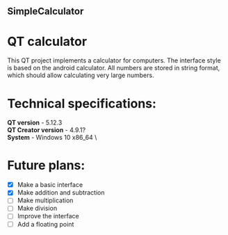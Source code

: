 ## SimpleCalculator
# QT calculator

This QT project implements a calculator for computers. The interface style is based on the android calculator. All numbers are stored in string format, which should allow calculating very large numbers.

# Technical specifications:
**QT version** - 5.12.3 \
**QT Creator version** - 4.9.1? \
**System** - Windows 10 x86_64 \

# Future plans:
- [x] Make a basic interface
- [x] Make addition and subtraction
- [ ] Make multiplication
- [ ] Make division
- [ ] Improve the interface
- [ ] Add a floating point